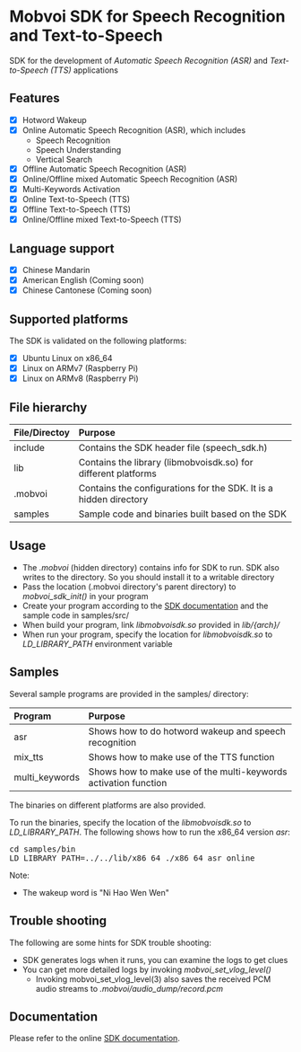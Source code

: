 # Mobvoi SDK for Speech Recognition and Text-to-Speech

<!-- ## Introduction -->
SDK for the development of *Automatic Speech Recognition (ASR)* and *Text-to-Speech (TTS)* applications

## Features
- [x] Hotword Wakeup
- [x] Online Automatic Speech Recognition (ASR), which includes
    * Speech Recognition
    * Speech Understanding
    * Vertical Search
- [x] Offline Automatic Speech Recognition (ASR)
- [x] Online/Offline mixed Automatic Speech Recognition (ASR)
- [x] Multi-Keywords Activation
- [x] Online Text-to-Speech (TTS)
- [x] Offline Text-to-Speech (TTS)
- [x] Online/Offline mixed Text-to-Speech (TTS)

## Language support

- [x] Chinese Mandarin
- [x] American English (Coming soon)
- [x] Chinese Cantonese (Coming soon)

## Supported platforms

The SDK is validated on the following platforms:

- [x] Ubuntu Linux on x86_64
- [x] Linux on ARMv7 (Raspberry Pi)
- [x] Linux on ARMv8 (Raspberry Pi)

<!--
## License
* Built-in license
* Free Trial license
* Commercial license
-->

## File hierarchy

| File/Directoy  | Purpose                                                           |
|:---------------|:------------------------------------------------------------------|
| include        | Contains the SDK header file (speech_sdk.h)                       |
| lib            | Contains the library (libmobvoisdk.so) for different platforms    |
| .mobvoi        | Contains the configurations for the SDK. It is a hidden directory |
| samples        | Sample code and binaries built based on the SDK                   |

## Usage

* The *.mobvoi* (hidden directory) contains info for SDK to run. SDK also writes to the directory. So you should install it to a writable directory
* Pass the location (.mobvoi directory's parent directory) to *mobvoi_sdk_init()* in your program
* Create your program according to the [SDK documentation](http://ai.chumenwenwen.com/pages/document/index) and the sample code in samples/src/
* When build your program, link *libmobvoisdk.so* provided in *lib/{arch}/*
* When run your program, specify the location for *libmobvoisdk.so* to *LD_LIBRARY_PATH* environment variable

## Samples

Several sample programs are provided in the samples/ directory:

| Program        | Purpose                                                         |
|:---------------|:----------------------------------------------------------------|
| asr            | Shows how to do hotword wakeup and speech recognition           |
| mix_tts        | Shows how to make use of the TTS function                       |
| multi_keywords | Shows how to make use of the multi-keywords activation function |

The binaries on different platforms are also provided.

To run the binaries, specify the location of the *libmobvoisdk.so* to *LD_LIBRARY_PATH*.
The following shows how to run the x86_64 version *asr*:

<pre>
cd samples/bin
LD_LIBRARY_PATH=../../lib/x86_64 ./x86_64_asr online
</pre>

Note:
* The wakeup word is "Ni Hao Wen Wen"

## Trouble shooting

The following are some hints for SDK trouble shooting:
* SDK generates logs when it runs, you can examine the logs to get clues
* You can get more detailed logs by invoking *mobvoi_set_vlog_level()*
  * Invoking mobvoi_set_vlog_level(3) also saves the received PCM audio streams to *.mobvoi/audio_dump/record.pcm*

## Documentation

Please refer to the online [SDK documentation](http://ai.chumenwenwen.com/pages/document/index).
